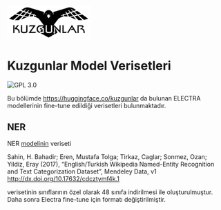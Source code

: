 <img src="header_background.jpg" height ="38%" width="38%"></img> 

# Kuzgunlar Model Verisetleri

![GPL 3.0](https://img.shields.io/badge/license-GPLv3-red.svg)

Bu bölümde https://huggingface.co/kuzgunlar da bulunan ELECTRA modellerinin fine-tune edildiği verisetleri bulunmaktadır.

## NER
  NER [modelinin](https://huggingface.co/kuzgunlar/electra-turkish-ner) veriseti
  
  Sahin, H. Bahadir; Eren, Mustafa Tolga; Tirkaz, Caglar; Sonmez, Ozan; Yildiz, Eray (2017), “English/Turkish Wikipedia Named-Entity Recognition and Text Categorization Dataset”, Mendeley Data, v1 http://dx.doi.org/10.17632/cdcztymf4k.1
  
  verisetinin sınıflarının özel olarak 48 sınıfa indirilmesi ile oluşturulmuştur. Daha sonra Electra fine-tune için formatı değiştirilmiştir.
  
